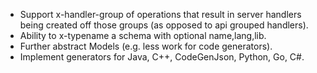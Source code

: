* Support x-handler-group of operations that result in server handlers being created off those groups (as opposed to api grouped handlers).
* Ability to x-typename a schema with optional name,lang,lib.
* Further abstract Models (e.g. less work for code generators).
* Implement generators for Java, C++, CodeGenJson, Python, Go, C#.
